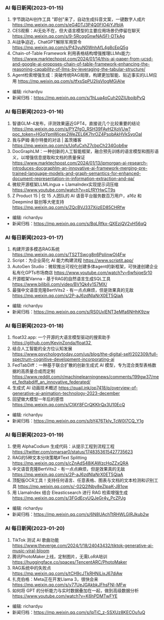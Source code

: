 ### AI 每日新闻(2023-01-15)

1. 字节跳动AI创作工具 "即创"来了，自动生成抖音文案，一键数字人成片 https://mp.weixin.qq.com/s/eG4DTJ3P4Q0FIO4iYJfbIA
2. CES观察：AI无处不在，但大语言模型的主要应用场景仍停留在聊天 https://mp.weixin.qq.com/s/9-5RcggGnwNAj5FI-DTkAg
3. AI战争迫近，ChatGPT解除军用禁令 https://mp.weixin.qq.com/s/P43yuN0WnhAfL4g8cEpQ5g
4. Chain-of-Table Framework 利用表格结构增强推理LLMs能力: https://www.marktechpost.com/2024/01/14/this-ai-paper-from-ucsd-and-google-ai-proposes-chain-of-table-framework-enhancing-the-reasoning-capability-of-llms-by-leveraging-the-tabular-structure/
5. Agent检索增强生成：突破传统RAG局限，构建更加智能、贴近事实的LLM应用 https://mp.weixin.qq.com/s/tfxsSpPU2IisVlogMGiAIw

* 编辑: richardyu
* 新闻归档：https://mp.weixin.qq.com/s/1hLua4oCuh20ZIUboibPvQ

### AI 每日新闻(2023-01-16)

1. 智谱GLM-4发布，评测效果逼近GPT4，直接说几个比较重要的结论 https://mp.weixin.qq.com/s/PYZfgO_RSH39FAvH2XoVUw?poc_token=HGqYpmWjcex2WeZEL6K7hrOZ4PsobAkHVkSyoOaI
2. 我与萨姆·奥尔特曼的对话 | 盖茨播客 https://mp.weixin.qq.com/s/UqfuCxhZ7cbpCh234Gob6w
3. DocGraphLM：一种创新的人工智能框架，融合预先训练的语言模型和图形语义，以增强信息提取和文档的质量保证 https://www.marktechpost.com/2024/01/13/jpmorgan-ai-research-introduces-docgraphlm-an-innovative-ai-framework-merging-pre-trained-language-models-and-graph-semantics-for-enhanced-document-representation-in-information-extraction-and-qa/
4. 微软开源框架LLMLingua + LlamaIndex实现提示词压缩 https://www.youtube.com/watch?v=pLfRYHwCT9s
5. Z Product 15 | 仅 15 人团队的 AI 语音平台服务数百万用户，a16z 和 Deepmind 联创等大佬支持 https://mp.weixin.qq.com/s/ZQcBVJ337XiizED85CHRfw

* 编辑: richardyu
* 新闻归档：https://mp.weixin.qq.com/s/BqLRfkx-QXEzjQV2vH56qQ

### AI 每日新闻(2023-01-17)

1. 构建开源多模态RAG系统 https://mp.weixin.qq.com/s/TS2TSwcg8n6PpIinwOI4Fw
2. Script：为企业简化 AI 能力构建流程 https://www.scriptit.app/
3. AutoGen Studio：微软推出可视化创建多体agent的新框架，可快速创建企业私有化GPTs市场商店 https://www.youtube.com/watch?v=6wfsjqeSr10
4. 开源框架Vanna - 基于RAG的自然语言生成SQL工具 https://www.bilibili.com/video/BV1Qk4y1S7MX/
5. 最强中文语音克隆BertVits2 - 有一点点麻烦，但是效果真的无敌 https://mp.weixin.qq.com/s/2P-aJ6zdNIaNrX0ET5QiaA

* 编辑: richardyu
* 新闻归档：https://mp.weixin.qq.com/s/RS0UxlENT3eMfa6NHhK9zw

### AI 每日新闻(2023-01-18)

1. float32.app: 一个开源的大语言模型驱动的搜索助手 https://github.com/KevinZonda/float32 
2. 结合人工智能的全方位认知发展 https://www.psychologytoday.com/us/blog/the-digital-self/202309/full-spectrum-cognitive-development-incorporating-ai
3. FedTabDiff：一种基于联合扩散的创新生成式 AI 模型，专为混合类型表格数据的高质量合成而定制 https://www.reddit.com/r/machinelearningnews/comments/199gw37/meet_fedtabdiff_an_innovative_federated/
4. 生成式 AI 动画技术概述 https://quail.ink/op7418/p/overview-of-generative-ai-animation-technology-2023-december
5. 回望做大模型一年后的感悟 https://mp.weixin.qq.com/s/CfAY8FCrQKKIrQx3U10EcQ

* 编辑: richardyu
* 新闻归档：https://mp.weixin.qq.com/s/bY476TkIy_TcW0I7CQ_Y1g

### AI 每日新闻(2023-01-19)

1. 使用 AlphaCodium 生成代码：从提示工程到流程工程 https://twitter.com/omarsar0/status/1748353615427735623
2. RAG的5种文本分块策略#Text Splitting https://mp.weixin.qq.com/s/cZnAdS48iKAWzcHqZZxQRA
3. 中文语音克隆BertVits2 - 有一点点麻烦，但是效果真的无敌 https://mp.weixin.qq.com/s/2P-aJ6zdNIaNrX0ET5QiaA
4. 顶配版OCR工具！支持任何语言、任意表格、图表与文档的文本检测和识别工具 https://mp.weixin.qq.com/s/-02Q2INby8eZlpaK-JB1ow
5. 用 LlamaIndex 结合 Eleasticsearch 进行 RAG 检索增强生成 https://mp.weixin.qq.com/s/3FGdEcyUQJeGr4y_PcZPJg

* 编辑: richardyu
* 新闻归档：https://mp.weixin.qq.com/s/6N8UAchTtRHWLGIRJkub2w

### AI 每日新闻(2023-01-20)

1. TikTok 测试 AI 歌曲功能 https://www.theverge.com/2024/1/18/24043432/tiktok-generative-ai-music-viral-bloom
 2. 腾讯PhotoMaker上线，定制图片，无需LoRA培训 https://huggingface.co/spaces/TencentARC/PhotoMaker
3. RAG系统中的失败点 https://mp.weixin.qq.com/s/tCH9cJTkRHNiLixJ67diAw
4. 扎克伯格：Meta正在开发Llama 3，很快会来 https://mp.weixin.qq.com/s/y77UeJGAkbkJFhsFNl-MFw
5. 如何将 GPT 的分析能力与实时数据叠加在一起，做到高级数据分析 https://www.youtube.com/watch?v=K6hPDMTwFYE

* 编辑: richardyu
* 新闻归档：https://mp.weixin.qq.com/s/lpTiC_z-SSXUz8KECOu1uQ